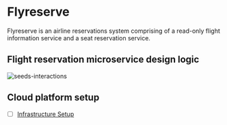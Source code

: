 # Flyreserve

Flyreserve is an airline reservations system comprising of a read-only flight information service and a seat reservation service.

## Flight reservation microservice design logic

![seeds-interactions](http://www.plantuml.com/plantuml/proxy?cache=no&src=https://raw.githubusercontent.com/uedwinc/flyreserve/main/diag.puml)

## Cloud platform setup

- [ ] [Infrastructure Setup](journal/infrastructure.md)
